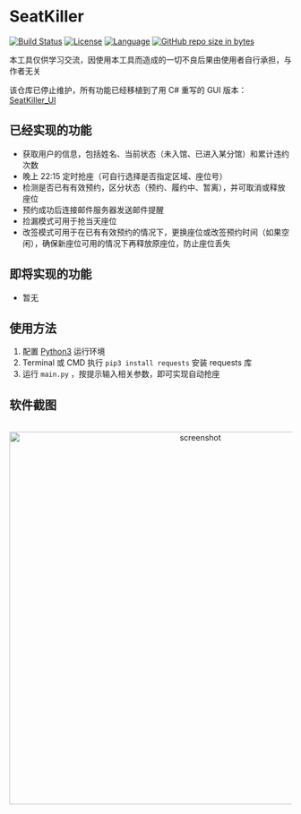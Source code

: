 # SeatKiller

[![Build Status](https://img.shields.io/travis/goolhanrry/SeatKiller.svg?branch=master)](https://www.travis-ci.org/goolhanrry/SeatKiller)
[![License](https://img.shields.io/badge/license-MPL--2.0-red.svg)](LICENSE)
[![Language](https://img.shields.io/badge/python-3.6-blue.svg)](https://www.python.org/)
[![GitHub repo size in bytes](https://img.shields.io/github/repo-size/goolhanrry/SeatKiller.svg?colorB=ff7e00#)](https://github.com/goolhanrry/SeatKiller)

本工具仅供学习交流，因使用本工具而造成的一切不良后果由使用者自行承担，与作者无关

该仓库已停止维护，所有功能已经移植到了用 C# 重写的 GUI 版本：[SeatKiller_UI](https://github.com/goolhanrry/SeatKiller_UI)

## 已经实现的功能

* 获取用户的信息，包括姓名、当前状态（未入馆、已进入某分馆）和累计违约次数
* 晚上 22:15 定时抢座（可自行选择是否指定区域、座位号）
* 检测是否已有有效预约，区分状态（预约、履约中、暂离），并可取消或释放座位
* 预约成功后连接邮件服务器发送邮件提醒
* 捡漏模式可用于抢当天座位
* 改签模式可用于在已有有效预约的情况下，更换座位或改签预约时间（如果空闲），确保新座位可用的情况下再释放原座位，防止座位丢失

## 即将实现的功能

* 暂无

## 使用方法

1. 配置 [Python3](https://www.python.org/) 运行环境
2. Terminal 或 CMD 执行 `pip3 install requests` 安装 requests 库
3. 运行 `main.py` ，按提示输入相关参数，即可实现自动抢座

## 软件截图

<p align="center">
  <img with="999" height="666" src="https://github.com/goolhanrry/SeatKiller/blob/master/Screenshot/SeatKiller_Screenshot.png" alt="screenshot">
</p>
